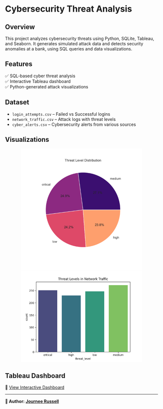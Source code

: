 # Cybersecurity Threat Analysis  

## Overview  
This project analyzes cybersecurity threats using Python, SQLite, Tableau, and Seaborn. It generates simulated attack data and detects security anomalies at a bank, using SQL queries and data visualizations.  

## Features  
✅ SQL-based cyber threat analysis  
✅ Interactive Tableau dashboard  
✅ Python-generated attack visualizations  

## Dataset  
- `login_attempts.csv` – Failed vs Successful logins  
- `network_traffic.csv` – Attack logs with threat levels  
- `cyber_alerts.csv` – Cybersecurity alerts from various sources  

## Visualizations  
<p align="center">
  <img src="https://github.com/JourneeR/Cybersecurity-Threat-Analysis/blob/main/threat_level_classification.png?raw=true" width="400">
  <img src="https://github.com/JourneeR/Cybersecurity-Threat-Analysis/blob/main/threat_level_distribution.png?raw=true" width="400">
</p>

## Tableau Dashboard
🔗 [View Interactive Dashboard](https://public.tableau.com/profile/yourname/viz/cybersecurity)  

---
**📢 Author: [Journee Russell](https://github.com/JourneeR)**

